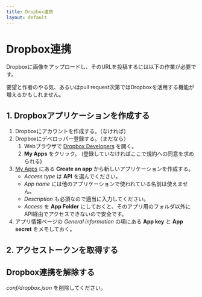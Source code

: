 ```yaml
---
title: Dropbox連携
layout: default
---
```

# Dropbox連携
Dropboxに画像をアップロードし、そのURLを投稿するには以下の作業が必要です。

要望と作者のやる気、あるいはpull request次第ではDropboxを活用する機能が増えるかもしれません。

## 1. Dropboxアプリケーションを作成する

1. Dropboxにアカウントを作成する。（なければ）
2. Dropboxにデベロッパー登録する。（まだなら）
	1. Webブラウザで [Dropbox Developers](https://www.dropbox.com/developers) を開く。
	2. **My Apps** をクリック。  (登録していなければここで規約への同意を求められる)
3. [My Apps](https://www.dropbox.com/developers/apps) にある **Create an app** から新しいアプリケーションを作成する。
	* *Access type* は **API** を選んでください。
	* *App name* には他のアプリケーションで使われている名前は使えません。
	* *Description* も必須なので適当に入力してください。
	* *Access* を **App Folder** にしておくと、そのアプリ用のフォルダ以外にAPI経由でアクセスできないので安全です。
4. アプリ情報ページの *General information* の項にある **App key** と **App secret** をメモしておく。

## 2. アクセストークンを取得する


## Dropbox連携を解除する

*conf/dropbox.json* を削除してください。
